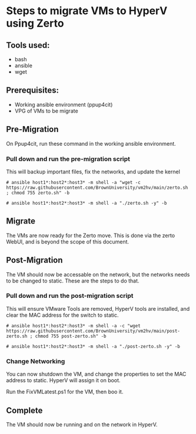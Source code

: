 # Steps to migrate VMs to HyperV using Zerto

## Tools used: 
* bash
* ansible
* wget

## Prerequisites:
* Working ansible environment (ppup4cit)
* VPG of VMs to be migrate

## Pre-Migration

On Ppup4cit, run these command in the working ansible environment.

### Pull down and run the  pre-migration script

This will backup important files, fix the networks, and update the kernel

```
# ansible host1*:host2*:host3* -m shell -a "wget -c https://raw.githubusercontent.com/BrownUniversity/vm2hv/main/zerto.sh ; chmod 755 zerto.sh" -b

# ansible host1*:host2*:host3* -m shell -a "./zerto.sh -y" -b
```

## Migrate

The VMs are now ready for the Zerto move. This is done via the zerto WebUI, and is beyond the scope of this document.

## Post-Migration

The VM should now be accessable on the network, but the networks needs to be changed to static.
These are the steps to do that.

### Pull down and run the post-migration script

This will ensure VMware Tools are removed, HyperV tools are installed, and clear the MAC address for the switch to static.

```
# ansible host1*:host2*:host3* -m shell -a -c "wget https://raw.githubusercontent.com/BrownUniversity/vm2hv/main/post-zerto.sh ; chmod 755 post-zerto.sh" -b

# ansible host1*:host2*:host3* -m shell -a "./post-zerto.sh -y" -b
```

### Change Networking

You can now shutdown the VM, and change the properties to set the MAC address to static. HyperV will assign it on boot.

Run the FixVMLatest.ps1 for the VM, then boo it. 

## Complete

The VM should now be running and on the network in HyperV.